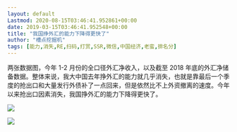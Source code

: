 ```yaml
---
layout: default
Lastmod: 2020-08-15T03:46:41.952861+00:00
date: 2019-03-15T03:46:41.952548+00:00
title: "我国挣外汇的能力下降得更快了"
author: "槽点挖掘机"
tags: [能力,消失,RE,扫码,打赏,SSR,微信,中国经济,老蛮,排名分]
---
```


两张数据图，今年 1-2 月份的全口径外汇净收入，以及截至 2018 年底的外汇净储备数据。整体来说，我大中国去年挣外汇的能力就几乎消失，也就是靠最后一个季度的抢出口和大量发行外债补了一点回来，但是依然比不上外资撤离的速度。今年以来抢出口因素消失，我国挣外汇的能力下降得更快了。



![](https://images.weserv.nl/?url=https%3A//ressrc.com/wp-content/uploads/2019/03/20190329215437.jpg)


![](https://images.weserv.nl/?url=https%3A//ressrc.com/wp-content/uploads/2019/03/20190329215359.jpg)
